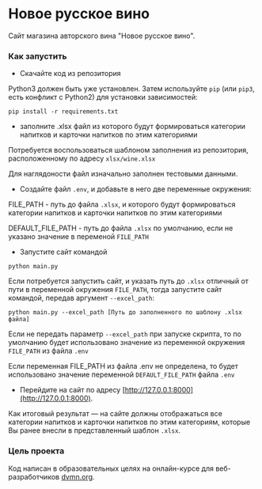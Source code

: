 # Новое русское вино

Сайт магазина авторского вина "Новое русское вино".


### Как запустить

- Скачайте код из репозитория

Python3 должен быть уже установлен. 
Затем используйте `pip` (или `pip3`, есть конфликт с Python2) для установки зависимостей:

```
pip install -r requirements.txt
```
- заполните .xlsx файл из которого будут формироваться категории напитков и карточки напитков по этим категориями 

Потребуется  воспользоваться шаблоном заполнения из репозитория,  расположенному по адресу  `xlsx/wine.xlsx`

Для наглядоности файл изначально заполнен тестовыми данными.

- Создайте файл `.env`, и добавьте в него две переменные окружения:

FILE_PATH - путь до файла `.xlsx`, и которого будут формироваться категории напитков и карточки напитков по этим категориями

DEFAULT_FILE_PATH - путь до файла `.xlsx` по умолчанию, если не указано значение в переменой `FILE_PATH`

- Запустите сайт командой 

```
python main.py

```
Если потребуется запустить сайт, и указать путь до `.xlsx` отличный от пути в переменной окружения `FILE_PATH`, тогда запустите сайт командой,  передав аргумент `--excel_path`:

``` 
python main.py --excel_path [Путь до заполненного по шаблону .xlsx файла]

```

Если не передать параметр `--excel_path` при запуске скрипта, то по умолчанию будет использовано значение из переменной окружения `FILE_PATH` из файла `.env`

Если переменная FILE_PATH из файла .env не определена, то будет использовано значение переменной `DEFAULT_FILE_PATH` файла `.env`

- Перейдите на сайт по адресу [http://127.0.0.1:8000](http://127.0.0.1:8000).

Как итоговый результат — на сайте должны отображаться все категории напитков и карточки напитков по этим категориям, которые Вы ранее внесли в представленный шаблон `.xlsx`.


### Цель проекта

Код написан в образовательных целях на онлайн-курсе для веб-разработчиков [dvmn.org](https://dvmn.org/).